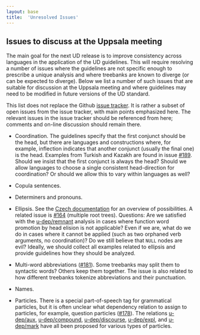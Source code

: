 ```yaml
---
layout: base
title:  'Unresolved Issues'
---
```


## Issues to discuss at the Uppsala meeting

The main goal for the next UD release is to improve consistency across languages in the application of the UD guidelines. This will require resolving a number of issues where the guidelines are not specific enough to prescribe a unique analysis and where treebanks are known to diverge (or can be expected to diverge). Below we list a number of such issues that are suitable for discussion at the Uppsala meeting and where guidelines may need to be modified in future versions of the UD standard.

This list does not replace the Github <a href="https://github.com/universaldependencies/docs/issues">issue tracker</a>. It is rather a subset of open issues from the issue tracker, with main points emphasized here. The relevant issues in the issue tracker should be referenced from here; comments and on-line discussion should remain there.

* Coordination. The guidelines specify that the first conjunct should be the head, but there are languages and constructions where, for example, inflection indicates that another conjunct (usually the final one) is the head. Examples from Turkish and Kazakh are found in issue <a href="https://github.com/UniversalDependencies/docs/issues/189">#189</a>. Should we insist that the first conjunct is always the head? Should we allow languages to choose a single consistent head-direction for coordination? Or should we allow this to vary within languages as well?

* Copula sentences.

* Determiners and pronouns.

* Ellipsis.
  See the
  <a href="http://universaldependencies.github.io/docs/cs/overview/specific-syntax.html#ellipsis">Czech documentation</a>
  for an overview of possibilities. 
  A related issue is <a href="https://github.com/UniversalDependencies/docs/issues/164">#164</a> (multiple root trees).
  Questions: 
  Are we satisfied with the [u-dep/remnant]() analysis in cases where function word promotion by head elision is not   applicable?
  Even if we are, what do we do in cases where it cannot be applied (such as two orphaned verb arguments, no coordination)?
  Do we still believe that `NULL` nodes are evil?
  Ideally, we should collect all examples related to ellipsis and provide guidelines how they should be analyzed.

* Multi-word abbreviations (<a href="https://github.com/UniversalDependencies/docs/issues/181">#181</a>).
  Some treebanks may split them to syntactic words? Others keep them together.
  The issue is also related to how different treebanks tokenize abbreviations and their punctuation.

* Names. 

* Particles. There is a special part-of-speech tag for grammatical particles, but it is often unclear what dependency  relation to assign to particles, for example, question particles (<a href="https://github.com/UniversalDependencies/docs/issues/178">#178</a>). The relations [u-dep/aux](), [u-dep/compound](), [u-dep/discourse](), [u-dep/expl](), and [u-dep/mark]() have all been proposed for various types of particles.


